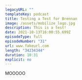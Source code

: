 ```yaml
---
legacyURL: ""
templateKey: podcast
title: Testing a Test for Brennan
image: /assets/mobilize_logo.jpg
description: This is a test!
date: 2021-10-13T16:00:55.699Z
episodeType: full
episodeNumber: "31"
url: www.fakeurl.com
length: "34234344"
duration: 10:31
explicit: no
---
```

MOOOOO